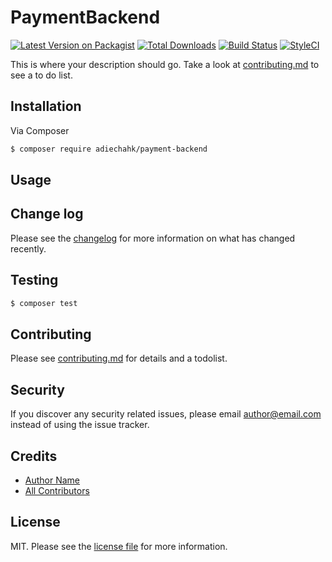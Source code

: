 # PaymentBackend

[![Latest Version on Packagist][ico-version]][link-packagist]
[![Total Downloads][ico-downloads]][link-downloads]
[![Build Status][ico-travis]][link-travis]
[![StyleCI][ico-styleci]][link-styleci]

This is where your description should go. Take a look at [contributing.md](contributing.md) to see a to do list.

## Installation

Via Composer

``` bash
$ composer require adiechahk/payment-backend
```

## Usage

## Change log

Please see the [changelog](changelog.md) for more information on what has changed recently.

## Testing

``` bash
$ composer test
```

## Contributing

Please see [contributing.md](contributing.md) for details and a todolist.

## Security

If you discover any security related issues, please email author@email.com instead of using the issue tracker.

## Credits

- [Author Name][link-author]
- [All Contributors][link-contributors]

## License

MIT. Please see the [license file](license.md) for more information.

[ico-version]: https://img.shields.io/packagist/v/adiechahk/payment-backend.svg?style=flat-square
[ico-downloads]: https://img.shields.io/packagist/dt/adiechahk/payment-backend.svg?style=flat-square
[ico-travis]: https://img.shields.io/travis/adiechahk/payment-backend/master.svg?style=flat-square
[ico-styleci]: https://styleci.io/repos/12345678/shield

[link-packagist]: https://packagist.org/packages/adiechahk/payment-backend
[link-downloads]: https://packagist.org/packages/adiechahk/payment-backend
[link-travis]: https://travis-ci.org/adiechahk/payment-backend
[link-styleci]: https://styleci.io/repos/12345678
[link-author]: https://github.com/adiechahk
[link-contributors]: ../../contributors
